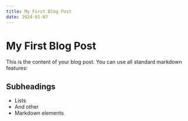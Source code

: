 ```yaml
---
title: My First Blog Post
date: 2024-01-07
---
```


# My First Blog Post

This is the content of your blog post. You can use all standard markdown features:

## Subheadings

- Lists
- And other
- Markdown elements